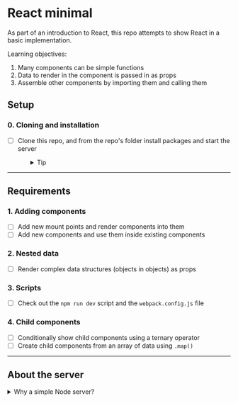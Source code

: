# React minimal

As part of an introduction to React, this repo attempts to show React in a basic implementation.

Learning objectives:
1. Many components can be simple functions
1. Data to render in the component is passed in as props
1. Assemble other components by importing them and calling them

## Setup

### 0. Cloning and installation
- [ ] Clone this repo, and from the repo's folder install packages and start the server
  <details style="padding-left: 2em">
    <summary>Tip</summary>

    ```sh
    npm install
    npm run dev
    ```
  </details>

---

## Requirements

### 1. Adding components
- [ ] Add new mount points and render components into them
- [ ] Add new components and use them inside existing components

### 2. Nested data
- [ ] Render complex data structures (objects in objects) as props

### 3. Scripts
- [ ] Check out the `npm run dev` script and the `webpack.config.js` file

### 4. Child components
- [ ] Conditionally show child components using a ternary operator
- [ ] Create child components from an array of data using `.map()`

---

## About the server

<details>
  <summary>Why a simple Node server?</summary>

  If you've worked with React before, you might be wondering "Why does this project use a Node server and not `webpack-dev-server`?"
  
  When most students see this repo for the first time, they are likely proficient with Node/Express, but not React or Webpack. We've chosen not to introduce the concept of client/server, even though we admittedly don't need a server here. We will introduce `webpack-dev-server` later. Today we just want to focus on React concepts.
</details>
